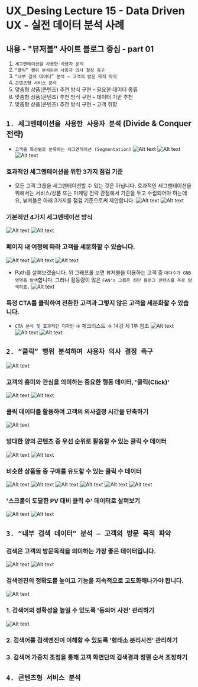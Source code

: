 # UX_Desing Lecture 15 - Data Driven UX - 실전 데이터 분석 사례

## 내용 - "뷰저블" 사이트 블로그 중심 - part 01
1. `세그멘테이션을 사용한 사용자 분석`
2. `“클릭” 행위 분석하여 사용자 의사 결정 촉구`
3. `“내부 검색 데이터” 분석 – 고객의 방문 목적 파악`
4. `콘텐츠형 서비스 분석`
5. 맞춤형 상품(콘텐츠) 추천 방식 구현 – 필요한 데이터 종류
6. 맞춤형 상품(콘텐츠) 추천 방식 구현 – 데이터 기반 추천
7. 맞춤형 상품(콘텐츠) 추천 방식 구현 – 고객 취향

##  `1. 세그멘테이션을 사용한 사용자 분석` (Divide & Conquer 전략)
- `고객을 특성별로 분류하는 세그멘테이션 (Segmentation)`
![Alt text](image.png)
![Alt text](image-1.png)
![Alt text](image-2.png)
### 효과적인 세그멘테이션을 위한 3가지 점검 기준
- 모든 고객 그룹을 세그멘테이션할 수 있는 것은 아닙니다. 효과적인 세그멘테이션을 위해서는 서비스/상품 또는 마케팅 전략 관점에서 기준을 두고 수립되어야 하는데요, 뷰저블은 아래 3가지를 점검 기준으로써 제안합니다.
![Alt text](image-3.png)
![Alt text](image-4.png)
### 기본적인 4가지 세그멘테이션 방식
![Alt text](image-5.png)
![Alt text](image-6.png)
### 페이지 내 여정에 따라 고객을 세분화할 수 있습니다.
![Alt text](image-7.png)
![Alt text](image-8.png)
![Alt text](image-9.png)
- Path를 살펴보겠습니다. 위 그래프롤 보면 뷰저블을 이용하는 고객 중 `대다수가 GNB 영역을 탐색`합니다. 그러나 활동량이 많은 `FAN's 그룹은 하단 블로그 콘텐츠를 주로 탐색하죠.`
![Alt text](image-10.png)
### 특정 CTA를 클릭하여 전환한 고객과 그렇지 않은 고객을 세분화할 수 있습니다.
- `CTA 분석 및 효과적인 디자인` &rarr; 체크리스트 &rarr; 14강 제 1부 참조
![Alt text](image-11.png)
![Alt text](image-12.png)
![Alt text](image-13.png)

## `2. “클릭” 행위 분석하여 사용자 의사 결정 촉구`
![Alt text](image-14.png)
### 고객의 흥미와 관심을 의미하는 중요한 행동 데이터, '클릭(Click)'
![Alt text](image-15.png)
![Alt text](image-16.png)
### 클릭 데이터를 활용하여 고객의 의사결정 시간을 단축하기
![Alt text](image-17.png)
### 방대한 양의 콘텐츠 중 우선 순위로 활용할 수 있는 클릭 수 데이터
![Alt text](image-18.png)
![Alt text](image-19.png)
### 비슷한 상품들 중 구매를 유도할 수 있는 클릭 수 데이터
![Alt text](image-20.png)
![Alt text](image-21.png)
![Alt text](image-22.png)
![Alt text](image-23.png)
![Alt text](image-24.png)
![Alt text](image-25.png)
### '스크롤이 도달한 PV 대비 클릭 수' 데이터로 살펴보기
![Alt text](image-26.png)
![Alt text](image-27.png)


## `3. “내부 검색 데이터” 분석 – 고객의 방문 목적 파악`
### 검색은 고객의 방문목적을 의미하는 가장 좋은 데이터입니다.
![Alt text](image-28.png)
![Alt text](image-29.png)
### 검색엔진의 정확도를 높이고 기능을 지속적으로 고도화해나가야 합니다.
![Alt text](image-30.png)
### 1. 검색어의 정확성을 높일 수 있도록 '동의어 사전' 관리하기
![Alt text](image-31.png)
### 2. 검색어를 검색엔진이 이해할 수 있도록 '형태소 분리사전' 관리하기

### 3. 검색어 가중치 조정을 통해 고객 화면단의 검색결과 정렬 순서 조정하기



## `4. 콘텐츠형 서비스 분석`